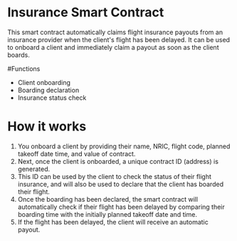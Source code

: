 # Insurance Smart Contract
This smart contract automatically claims flight insurance payouts from an insurance provider when the client's flight has been delayed. It can be used to onboard a client and immediately claim a payout as soon as the client boards.

#Functions
- Client onboarding
- Boarding declaration
- Insurance status check

# How it works
1) You onboard a client by providing their name, NRIC, flight code, planned takeoff date time, and value of contract.
2) Next, once the client is onboarded, a unique contract ID (address) is generated.
3) This ID can be used by the client to check the status of their flight insurance, and will also be used to declare that the client has boarded their flight.
4) Once the boarding has been declared, the smart contract will automatically check if their flight has been delayed by comparing their boarding time with the initially planned takeoff date and time.
5) If the flight has been delayed, the client will receive an automatic payout.
